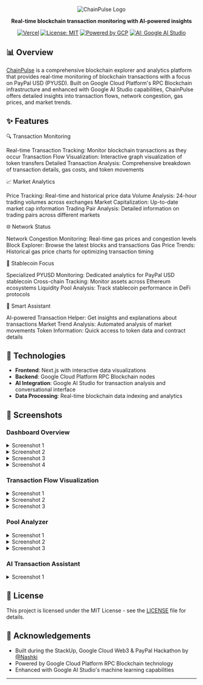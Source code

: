 <div align="center">

![ChainPulse Logo](https://github.com/user-attachments/assets/cb90e144-c857-4f8f-859d-45ee56b4b63b)


**Real-time blockchain transaction monitoring with AI-powered insights**

[![Vercel](https://img.shields.io/badge/Vercel-Deployed-brightgreen)](https://chain-pulse-nine.vercel.app/)
[![License: MIT](https://img.shields.io/badge/License-MIT-yellow.svg)](https://opensource.org/licenses/MIT)
[![Powered by GCP](https://img.shields.io/badge/Powered%20by-GCP-4285F4?logo=google-cloud)](https://cloud.google.com/)
[![AI: Google AI Studio](https://img.shields.io/badge/AI-Google%20AI%20Studio-4285F4?logo=google)](https://ai.google.dev/)

</div>

## 📊 Overview

[ChainPulse](https://chain-pulse-nine.vercel.app/) is a comprehensive blockchain explorer and analytics platform that provides real-time monitoring of blockchain transactions with a focus on PayPal USD (PYUSD). Built on Google Cloud Platform's RPC Blockchain infrastructure and enhanced with Google AI Studio capabilities, ChainPulse offers detailed insights into transaction flows, network congestion, gas prices, and market trends.

## ✨ Features

🔍 Transaction Monitoring

Real-time Transaction Tracking: Monitor blockchain transactions as they occur
Transaction Flow Visualization: Interactive graph visualization of token transfers
Detailed Transaction Analysis: Comprehensive breakdown of transaction details, gas costs, and token movements

📈 Market Analytics

Price Tracking: Real-time and historical price data
Volume Analysis: 24-hour trading volumes across exchanges
Market Capitalization: Up-to-date market cap information
Trading Pair Analysis: Detailed information on trading pairs across different markets

🌐 Network Status

Network Congestion Monitoring: Real-time gas prices and congestion levels
Block Explorer: Browse the latest blocks and transactions
Gas Price Trends: Historical gas price charts for optimizing transaction timing

💱 Stablecoin Focus

Specialized PYUSD Monitoring: Dedicated analytics for PayPal USD stablecoin
Cross-chain Tracking: Monitor assets across Ethereum ecosystems
Liquidity Pool Analysis: Track stablecoin performance in DeFi protocols

🤖 Smart Assistant

AI-powered Transaction Helper: Get insights and explanations about transactions
Market Trend Analysis: Automated analysis of market movements
Token Information: Quick access to token data and contract details

## 🔧 Technologies

- **Frontend**: Next.js with interactive data visualizations
- **Backend**: Google Cloud Platform RPC Blockchain nodes
- **AI Integration**: Google AI Studio for transaction analysis and conversational interface
- **Data Processing**: Real-time blockchain data indexing and analytics

## 📸 Screenshots

### Dashboard Overview
<details>
  <summary>Screenshot 1</summary>
  
  ![1](https://github.com/user-attachments/assets/460101f3-d714-4576-8cec-a722c8c3cee8)

</details>
<details>
  <summary>Screenshot 2</summary>
  
  ![Dashboard Overview](https://github.com/user-attachments/assets/ffc551f0-394c-4e10-ae38-de3237d70189)
  
</details>
<details>
  <summary>Screenshot 3</summary>
  
  ![Dashboard Overview](https://github.com/user-attachments/assets/fd511fab-06bf-406a-86e1-9cb9171faaec)
  
</details>
<details>
  <summary>Screenshot 4</summary>
  
  ![Dashboard Overview](https://github.com/user-attachments/assets/922f551e-1a75-42bb-8b8c-72c215e98005)
  
  
</details>

### Transaction Flow Visualization
<details>
  <summary>Screenshot 1</summary>
  
  ![Transaction Flow](https://github.com/user-attachments/assets/cf26cb4f-d06a-4598-a85b-3d1ed3fef504)
  
</details>
<details>
  <summary>Screenshot 2</summary>
  
  ![Transaction Flow](https://github.com/user-attachments/assets/5ec1592d-a906-4abf-91f6-255c244eb108)
  
</details>
<details>
  <summary>Screenshot 3</summary>
  
  ![Transaction Flow](https://github.com/user-attachments/assets/2efcac62-15d6-4380-9b82-32b5838a21f8)
  
</details>

### Pool Analyzer
<details>
  <summary>Screenshot 1</summary>
  
  ![Pool Analyzer](https://github.com/user-attachments/assets/f1177aa0-c12a-4db8-9531-ce343be9911e)
  
</details>
<details>
  <summary>Screenshot 2</summary>
  
  ![Pool Analyzer](https://github.com/user-attachments/assets/806176a8-4cbc-4001-8eee-ffaec80d5413)
  
</details>
<details>
  <summary>Screenshot 3</summary>
  
  ![Pool Analyzer](https://github.com/user-attachments/assets/694cab82-9b37-43b8-a974-6af346711892)
  
</details>

### AI Transaction Assistant
<details>
  <summary>Screenshot 1</summary>
  
  ![AI Assistant](https://github.com/user-attachments/assets/aca90343-98c6-4d4a-9af1-64dc82b661f0)
  
</details>


## 📄 License

This project is licensed under the MIT License - see the [LICENSE](LICENSE) file for details.

## 👏 Acknowledgements

- Built during the StackUp, Google Cloud Web3 & PayPal Hackathon by [@Nashki](https://github.com/ikhsandadan)
- Powered by Google Cloud Platform RPC Blockchain technology
- Enhanced with Google AI Studio's machine learning capabilities

---
